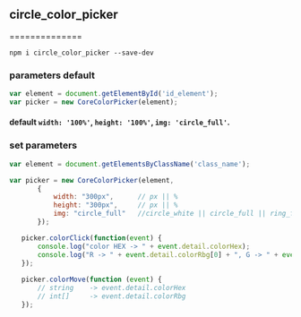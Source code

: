 ## circle_color_picker
==============

```npm i circle_color_picker --save-dev```

### parameters default

```js
var element = document.getElementById('id_element');
var picker = new CoreColorPicker(element);
```
#### default ```width: '100%'```, ```height: '100%'```, ```img: 'circle_full'```.

### set parameters

```js
var element = document.getElementsByClassName('class_name');

var picker = new CoreColorPicker(element,
       {
           width: "300px",      // px || %
           height: "300px",     // px || %
           img: "circle_full"   //circle_white || circle_full || ring_full || ring_transparent
       });

   picker.colorClick(function(event) {
       console.log("color HEX -> " + event.detail.colorHex);
       console.log("R -> " + event.detail.colorRbg[0] + ", G -> " + event.detail.colorRbg[1] + ", B -> " + event.detail.colorRbg[2]);
   });
   
   picker.colorMove(function (event) {
       // string    -> event.detail.colorHex 
       // int[]     -> event.detail.colorRbg
   });
   ```
